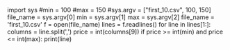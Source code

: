 import sys
#min = 100
#max = 150
#sys.argv = ["first_10.csv", 100, 150]
file_name = sys.argv[0]
min = sys.argv[1]
max = sys.argv[2]
file_name = 'first_10.csv'
f = open(file_name)
lines = f.readlines()
for line in lines[1:]:
    columns = line.split(',')
    price = int(columns[9])
    if price >= int(min) and price <= int(max):
        print(line)